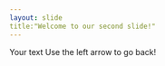 ```yaml
---
layout: slide
title:"Welcome to our second slide!"
---
```


Your text
Use the left arrow to go back!
